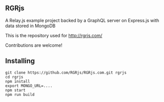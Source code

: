 ## RGRjs

A Relay.js example project backed by a GraphQL server on Express.js with data stored in MongoDB

This is the repository used for http://rgrjs.com/

Contributions are welcome!

## Installing

```
git clone https://github.com/RGRjs/RGRjs.com.git rgrjs
cd rgrjs
npm install
export MONGO_URL=....
npm start
npm run build
```
